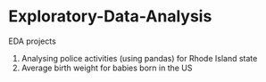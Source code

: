 # Exploratory-Data-Analysis
EDA projects

1. Analysing police activities (using pandas) for Rhode Island state
2. Average birth weight for babies born in the US
